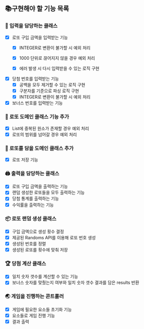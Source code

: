 ## 📚구현해야 할 기능 목록
### 🧮 입력을 담당하는 클래스
- [x] 로또 구입 금액을 입력받는 기능
  - [x] INTEGER로 변환이 불가할 시 예외 처리
  - [x] 1000 단위로 끊어지지 않을 경우 예외 처리
  - [x] 에러 발생 시 다시 입력받을 수 있는 로직 구현


- [x] 당첨 번호를 입력받는 기능
  - [x] 공백을 모두 제거할 수 있는 로직 구현
  - [x] 구분자를 기준으로 파싱 로직 구현
  - [x] INTEGER로 변환이 불가할 시 예외 처리

- [x] 보너스 번호를 입력받는 기능

### 🎱 로또 도메인 클래스 기능 추가 
- [x] List에 중복된 원소가 존재할 경우 예외 처리
- [x] 로또의 범위를 넘어갈 경우 예외 처리

### 🎁 로또를 담을 도메인 클래스 추가
- [x] 로또 저장 기능

### 🖨️ 출력을 담당하는 클래스
- [x] 로또 구입 금액을 출력하는 기능
- [x] 랜덤 생성한 로또들을 모두 출력하는 기능
- [x] 당첨 통계를 출력하는 기능
- [x] 수익률을 출력하는 기능

### 📦 로또 랜덤 생성 클래스
- [x] 구입 금액으로 생성 횟수 결정
- [x] 제공된 Randoms API를 이용해 로또 번호 생성
- [x] 생성된 번호를 정렬
- [x] 생성된 로또를 횟수에 맞춰 저장

### 🏆 당첨 계산 클래스
- [x] 일치 숫자 갯수를 계산할 수 있는 기능
- [x] 보너스 숫자를 맞췄는지 여부와 일치 숫자 갯수 결과를 담은 results 반환

### 🌏 게임을 진행하는 콘트롤러
- [x] 게임에 필요한 요소들 초기화 기능
- [x] 요소들로 게임 진행 기능
- [x] 결과 출력
